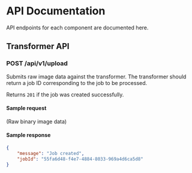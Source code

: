 # API Documentation

API endpoints for each component are documented here.

## Transformer API

### POST /api/v1/upload
Submits raw image data against the transformer.
The transformer should return a job ID corresponding to the job to be processed.

Returns `201` if the job was created successfully.

#### Sample request
(Raw binary image data)

#### Sample response
```json
{
    "message": "Job created",
    "jobId": "55fa6d48-f4e7-4884-8033-969a4d6ca5d8"
}
```
